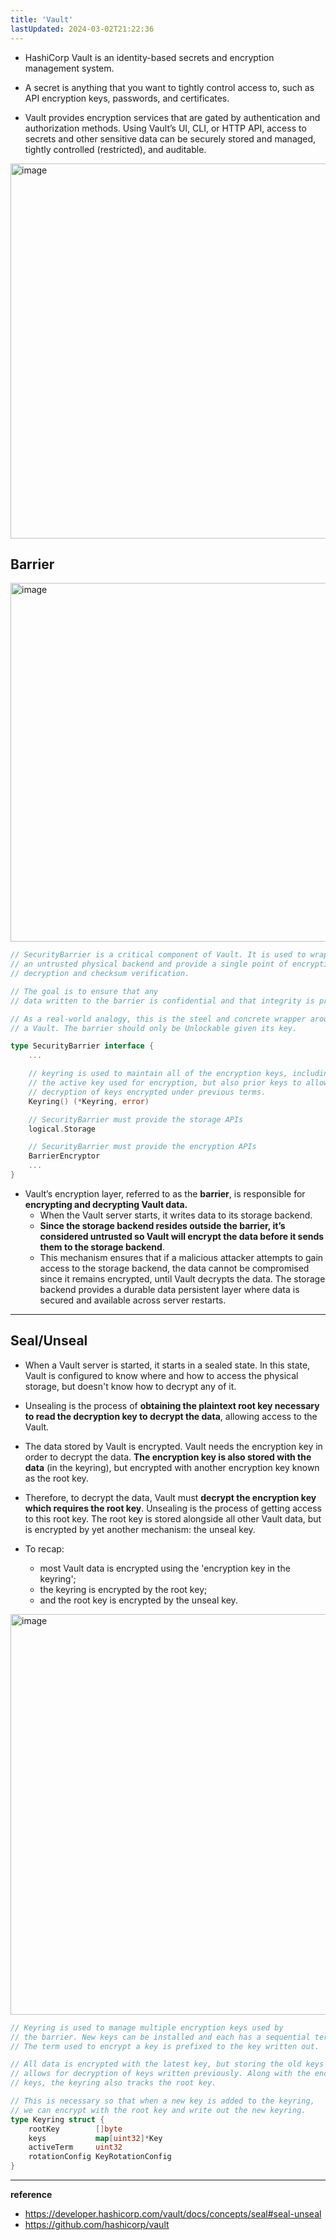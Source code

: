 ```yaml
---
title: 'Vault'
lastUpdated: 2024-03-02T21:22:36
---
```


- HashiCorp Vault is an identity-based secrets and encryption management system.

- A secret is anything that you want to tightly control access to, such as API encryption keys, passwords, and certificates. 

- Vault provides encryption services that are gated by authentication and authorization methods. Using Vault’s UI, CLI, or HTTP API, access to secrets and other sensitive data can be securely stored and managed, tightly controlled (restricted), and auditable.

<img width="600" alt="image" src="https://github.com/rlaisqls/TIL/assets/81006587/c9fc5830-d5e2-466b-93d9-de3939beed9c">

## Barrier

<img width="574" alt="image" src="https://github.com/rlaisqls/TIL/assets/81006587/293d325e-b350-4321-bd92-c6d6eb4d7aec">

```go
// SecurityBarrier is a critical component of Vault. It is used to wrap
// an untrusted physical backend and provide a single point of encryption,
// decryption and checksum verification. 

// The goal is to ensure that any
// data written to the barrier is confidential and that integrity is preserved.

// As a real-world analogy, this is the steel and concrete wrapper around
// a Vault. The barrier should only be Unlockable given its key.

type SecurityBarrier interface {
    ...

	// keyring is used to maintain all of the encryption keys, including
	// the active key used for encryption, but also prior keys to allow
	// decryption of keys encrypted under previous terms.
	Keyring() (*Keyring, error)

	// SecurityBarrier must provide the storage APIs
	logical.Storage

	// SecurityBarrier must provide the encryption APIs
	BarrierEncryptor
    ...
}
```

- Vault’s encryption layer, referred to as the **barrier**, is responsible for **encrypting and decrypting Vault data.**
  - When the Vault server starts, it writes data to its storage backend.
  - **Since the storage backend resides outside the barrier, it’s considered untrusted so Vault will encrypt the data before it sends them to the storage backend**.
  - This mechanism ensures that if a malicious attacker attempts to gain access to the storage backend, the data cannot be compromised since it remains encrypted, until Vault decrypts the data. The storage backend provides a durable data persistent layer where data is secured and available across server restarts.

---

## Seal/Unseal

- When a Vault server is started, it starts in a sealed state. In this state, Vault is configured to know where and how to access the physical storage, but doesn't know how to decrypt any of it.

- Unsealing is the process of **obtaining the plaintext root key necessary to read the decryption key to decrypt the data**, allowing access to the Vault.

- The data stored by Vault is encrypted. Vault needs the encryption key in order to decrypt the data. **The encryption key is also stored with the data** (in the keyring), but encrypted with another encryption key known as the root key.

- Therefore, to decrypt the data, Vault must **decrypt the encryption key which requires the root key**. Unsealing is the process of getting access to this root key. The root key is stored alongside all other Vault data, but is encrypted by yet another mechanism: the unseal key.

- To recap:
  - most Vault data is encrypted using the 'encryption key in the keyring';
  - the keyring is encrypted by the root key;
  - and the root key is encrypted by the unseal key.

<img width="641" alt="image" src="https://github.com/rlaisqls/TIL/assets/81006587/d5b59519-c7da-4715-a94d-cb79bb608b07">


```go
// Keyring is used to manage multiple encryption keys used by
// the barrier. New keys can be installed and each has a sequential term.
// The term used to encrypt a key is prefixed to the key written out.

// All data is encrypted with the latest key, but storing the old keys
// allows for decryption of keys written previously. Along with the encryption
// keys, the keyring also tracks the root key. 

// This is necessary so that when a new key is added to the keyring, 
// we can encrypt with the root key and write out the new keyring.
type Keyring struct {
	rootKey        []byte
	keys           map[uint32]*Key
	activeTerm     uint32
	rotationConfig KeyRotationConfig
}
```

---
**reference**
- https://developer.hashicorp.com/vault/docs/concepts/seal#seal-unseal
- https://github.com/hashicorp/vault